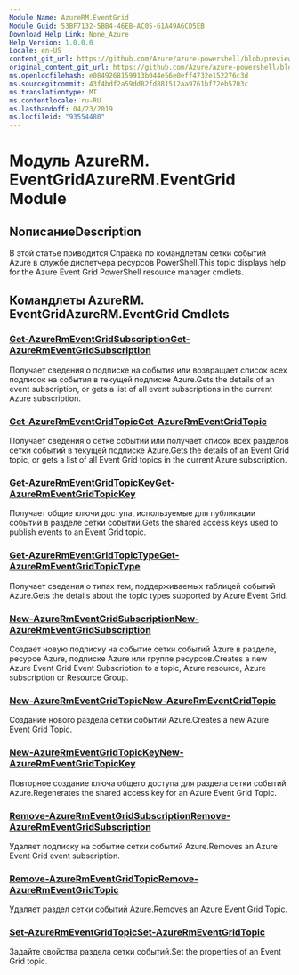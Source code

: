```yaml
---
Module Name: AzureRM.EventGrid
Module Guid: 53BF7132-5BB4-46EB-AC05-61A49A6CD5EB
Download Help Link: None_Azure
Help Version: 1.0.0.0
Locale: en-US
content_git_url: https://github.com/Azure/azure-powershell/blob/preview/src/ResourceManager/EventGrid/Commands.EventGrid/help/AzureRM.EventGrid.md
original_content_git_url: https://github.com/Azure/azure-powershell/blob/preview/src/ResourceManager/EventGrid/Commands.EventGrid/help/AzureRM.EventGrid.md
ms.openlocfilehash: e0849268159913b044e56e0eff4732e152276c3d
ms.sourcegitcommit: 43f4bdf2a59dd82fd881512aa9761bf72eb5703c
ms.translationtype: MT
ms.contentlocale: ru-RU
ms.lasthandoff: 04/23/2019
ms.locfileid: "93554480"
---
```

# <span data-ttu-id="275ac-101">Модуль AzureRM. EventGrid</span><span class="sxs-lookup"><span data-stu-id="275ac-101">AzureRM.EventGrid Module</span></span>
## <span data-ttu-id="275ac-102">Nописание</span><span class="sxs-lookup"><span data-stu-id="275ac-102">Description</span></span>
<span data-ttu-id="275ac-103">В этой статье приводится Справка по командлетам сетки событий Azure в службе диспетчера ресурсов PowerShell.</span><span class="sxs-lookup"><span data-stu-id="275ac-103">This topic displays help for the Azure Event Grid PowerShell resource manager cmdlets.</span></span>

## <span data-ttu-id="275ac-104">Командлеты AzureRM. EventGrid</span><span class="sxs-lookup"><span data-stu-id="275ac-104">AzureRM.EventGrid Cmdlets</span></span>
### [<span data-ttu-id="275ac-105">Get-AzureRmEventGridSubscription</span><span class="sxs-lookup"><span data-stu-id="275ac-105">Get-AzureRmEventGridSubscription</span></span>](Get-AzureRmEventGridSubscription.md)
<span data-ttu-id="275ac-106">Получает сведения о подписке на события или возвращает список всех подписок на события в текущей подписке Azure.</span><span class="sxs-lookup"><span data-stu-id="275ac-106">Gets the details of an event subscription, or gets a list of all event subscriptions in the current Azure subscription.</span></span>

### [<span data-ttu-id="275ac-107">Get-AzureRmEventGridTopic</span><span class="sxs-lookup"><span data-stu-id="275ac-107">Get-AzureRmEventGridTopic</span></span>](Get-AzureRmEventGridTopic.md)
<span data-ttu-id="275ac-108">Получает сведения о сетке событий или получает список всех разделов сетки событий в текущей подписке Azure.</span><span class="sxs-lookup"><span data-stu-id="275ac-108">Gets the details of an Event Grid topic, or gets a list of all Event Grid topics in the current Azure subscription.</span></span>

### [<span data-ttu-id="275ac-109">Get-AzureRmEventGridTopicKey</span><span class="sxs-lookup"><span data-stu-id="275ac-109">Get-AzureRmEventGridTopicKey</span></span>](Get-AzureRmEventGridTopicKey.md)
<span data-ttu-id="275ac-110">Получает общие ключи доступа, используемые для публикации событий в разделе сетки событий.</span><span class="sxs-lookup"><span data-stu-id="275ac-110">Gets the shared access keys used to publish events to an Event Grid topic.</span></span>

### [<span data-ttu-id="275ac-111">Get-AzureRmEventGridTopicType</span><span class="sxs-lookup"><span data-stu-id="275ac-111">Get-AzureRmEventGridTopicType</span></span>](Get-AzureRmEventGridTopicType.md)
<span data-ttu-id="275ac-112">Получает сведения о типах тем, поддерживаемых таблицей событий Azure.</span><span class="sxs-lookup"><span data-stu-id="275ac-112">Gets the details about the topic types supported by Azure Event Grid.</span></span>

### [<span data-ttu-id="275ac-113">New-AzureRmEventGridSubscription</span><span class="sxs-lookup"><span data-stu-id="275ac-113">New-AzureRmEventGridSubscription</span></span>](New-AzureRmEventGridSubscription.md)
<span data-ttu-id="275ac-114">Создает новую подписку на событие сетки событий Azure в разделе, ресурсе Azure, подписке Azure или группе ресурсов.</span><span class="sxs-lookup"><span data-stu-id="275ac-114">Creates a new Azure Event Grid Event Subscription to a topic, Azure resource, Azure subscription or Resource Group.</span></span>

### [<span data-ttu-id="275ac-115">New-AzureRmEventGridTopic</span><span class="sxs-lookup"><span data-stu-id="275ac-115">New-AzureRmEventGridTopic</span></span>](New-AzureRmEventGridTopic.md)
<span data-ttu-id="275ac-116">Создание нового раздела сетки событий Azure.</span><span class="sxs-lookup"><span data-stu-id="275ac-116">Creates a new Azure Event Grid Topic.</span></span>

### [<span data-ttu-id="275ac-117">New-AzureRmEventGridTopicKey</span><span class="sxs-lookup"><span data-stu-id="275ac-117">New-AzureRmEventGridTopicKey</span></span>](New-AzureRmEventGridTopicKey.md)
<span data-ttu-id="275ac-118">Повторное создание ключа общего доступа для раздела сетки событий Azure.</span><span class="sxs-lookup"><span data-stu-id="275ac-118">Regenerates the shared access key for an Azure Event Grid Topic.</span></span>

### [<span data-ttu-id="275ac-119">Remove-AzureRmEventGridSubscription</span><span class="sxs-lookup"><span data-stu-id="275ac-119">Remove-AzureRmEventGridSubscription</span></span>](Remove-AzureRmEventGridSubscription.md)
<span data-ttu-id="275ac-120">Удаляет подписку на событие сетки событий Azure.</span><span class="sxs-lookup"><span data-stu-id="275ac-120">Removes an Azure Event Grid event subscription.</span></span>

### [<span data-ttu-id="275ac-121">Remove-AzureRmEventGridTopic</span><span class="sxs-lookup"><span data-stu-id="275ac-121">Remove-AzureRmEventGridTopic</span></span>](Remove-AzureRmEventGridTopic.md)
<span data-ttu-id="275ac-122">Удаляет раздел сетки событий Azure.</span><span class="sxs-lookup"><span data-stu-id="275ac-122">Removes an Azure Event Grid Topic.</span></span>

### [<span data-ttu-id="275ac-123">Set-AzureRmEventGridTopic</span><span class="sxs-lookup"><span data-stu-id="275ac-123">Set-AzureRmEventGridTopic</span></span>](Set-AzureRmEventGridTopic.md)
<span data-ttu-id="275ac-124">Задайте свойства раздела сетки событий.</span><span class="sxs-lookup"><span data-stu-id="275ac-124">Set the properties of an Event Grid topic.</span></span>

